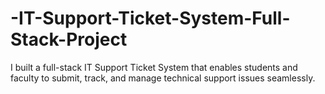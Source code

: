 # -IT-Support-Ticket-System-Full-Stack-Project
I built a full-stack IT Support Ticket System that enables students and faculty to submit, track, and manage technical support issues seamlessly.
